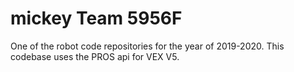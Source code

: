 # mickey Team 5956F
One of the robot code repositories for the year of 2019-2020. This codebase uses the PROS api for VEX V5.
